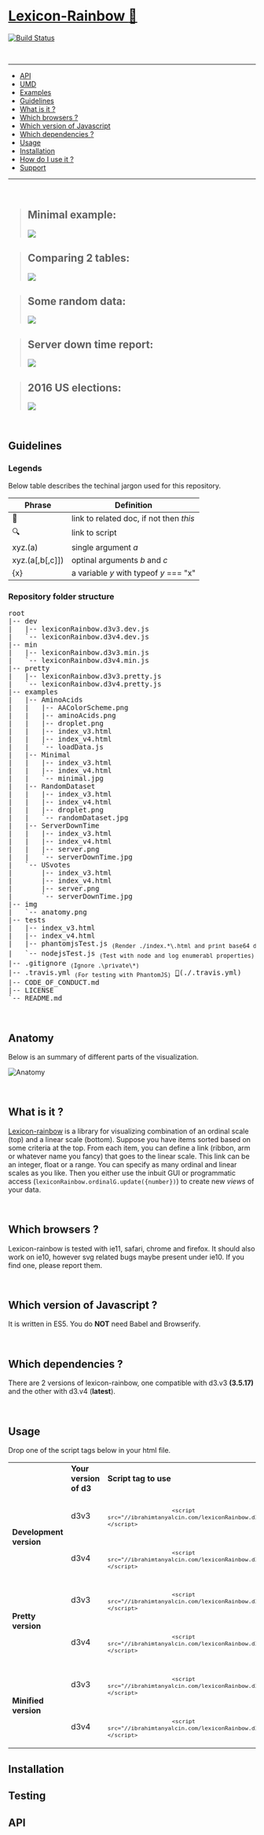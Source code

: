 # <a id="h1" href="#h1">Lexicon-Rainbow [:rainbow:](MAIN)</a>

[![Build Status](https://travis-ci.org/IbrahimTanyalcin/lexicon-rainbow.svg?branch=master)](https://travis-ci.org/IbrahimTanyalcin/lexicon-rainbow)

<br>

<hr>

* [API](#api)
* [UMD](#umd)
* [Examples](#minimal-example)
* [Guidelines](#guidelines)
* [What is it ?](#what-is-it-)
* [Which browsers ?](#which-browsers-)
* [Which version of Javascript](#which-version-of-javascript-)
* [Which dependencies ?](#which-dependencies-)
* [Usage](#usage)
* [Installation](#installation)
* [How do I use it ?](#how-do-i-use-it-)
* [Support](#support)

<hr>

<br>

>## Minimal example:
>[<img src="./examples/Minimal/minimal.jpg">][MAIN] 

>## Comparing 2 tables:
>[<img src="./examples/AminoAcids/aminoAcids.jpg">][MAIN]

>## Some random data:
>[<img src="./examples/RandomDataset/randomDataset.jpg">][MAIN] 

>## Server down time report:
>[<img src="./examples/ServerDownTime/serverDownTime.jpg">][MAIN] 

>## 2016 US elections:
>[<img src="./examples/USvotes/USvotes.jpg">][MAIN] 

<br>

## Guidelines

### Legends

Below table describes the techinal jargon used for this repository.

Phrase | Definition
-------|-----------
:link: |link to related doc, if not then *this*
:mag:  |link to script
xyz.(a)|single argument *a*
xyz.(a[,b[,c]])|optinal arguments *b* and *c*
{x} | a variable *y* with typeof *y* === "x"

### Repository folder structure

<pre>
root
|-- dev
|	|-- lexiconRainbow.d3v3.dev.js
|	`-- lexiconRainbow.d3v4.dev.js
|-- min
|   |-- lexiconRainbow.d3v3.min.js  
|	`-- lexiconRainbow.d3v4.min.js  
|-- pretty
|   |-- lexiconRainbow.d3v3.pretty.js 
|   `-- lexiconRainbow.d3v4.pretty.js 
|-- examples
|   |-- AminoAcids
|   |   |-- AAColorScheme.png
|   |   |-- aminoAcids.png
|   |   |-- droplet.png
|   |   |-- index_v3.html
|   |   |-- index_v4.html
|   |   `-- loadData.js
|   |-- Minimal
|	|	|-- index_v3.html
|	|	|-- index_v4.html
|	|	`-- minimal.jpg
|   |-- RandomDataset
|	|	|-- index_v3.html
|	|	|-- index_v4.html
|	|	|-- droplet.png
|	|	`-- randomDataset.jpg
|   |-- ServerDownTime
|	|	|-- index_v3.html
|	|	|-- index_v4.html
|	|	|-- server.png
|	|	`-- serverDownTime.jpg
|   `-- USvotes
|		|-- index_v3.html
|		|-- index_v4.html
|		|-- server.png
|		`-- serverDownTime.jpg
|-- img
|	`-- anatomy.png
|-- tests
|	|-- index_v3.html
|	|-- index_v4.html
|	|-- phantomjsTest.js <sub>(Render ./index.*\.html and print base64 data uri)</sub>
|	`-- nodejsTest.js <sub>(Test with node and log enumerabl properties)</sub>
|-- .gitignore <sub>(Ignore .\private\*)</sub>
|-- .travis.yml <sub>(For testing with PhantomJS)</sub> <a href="./.travis.yml">🔗</a>(./.travis.yml)
|-- CODE_OF_CONDUCT.md
|-- LICENSE
`-- README.md 
</pre>

<br>

## Anatomy 
Below is an summary of different parts of the visualization.

![Anatomy](./img/anatomy.png)

<br>

## What is it ?
[Lexicon-rainbow](#h1) is a library for visualizing combination of an ordinal scale (top) and a linear scale (bottom). Suppose you have items sorted based on some criteria at the top. From each item, you can define a link (ribbon, arm or whatever name you fancy) that goes to the linear scale. This link can be an integer, float or a range. You can specify as many ordinal and linear scales as you like. Then you either use the inbuit GUI or programmatic access (```lexiconRainbow.ordinalG.update({number})```) to create new *views* of your data.

<br>

## Which browsers ? 
Lexicon-rainbow is tested with ie11, safari, chrome and firefox. It should also work on ie10, however svg related bugs maybe present under ie10. If you find one, please report them.

<br>

## Which version of Javascript ? 
It is written in ES5. You do __NOT__ need Babel and Browserify.

<br>

## Which dependencies ? 
There are 2 versions of lexicon-rainbow, one compatible with d3.v3 **(3.5.17)** and the other with d3.v4 (**latest**).

<br>

## Usage 
Drop one of the script tags below in your html file.

<table>
	<tr>
		<td></td>
		<td><b>Your version of d3</b></td>
		<td><b>Script tag to use</b></td>
	</tr>
	<tr>
		<td rowspan="2"><b>Development version</b></td>
		<td>d3v3</td>
		<td>
			<code>
				<sub>&lt;script src="//ibrahimtanyalcin.com/lexiconRainbow.d3v3.dev.js"&gt;&lt;/script&gt;</sub>
			</code>
		</td>
	</tr>
	<tr>
		<td>d3v4</td>
		<td>
			<code>
				<sub>&lt;script src="//ibrahimtanyalcin.com/lexiconRainbow.d3v4.dev.js"&gt;&lt;/script&gt;</sub>
			</code>
		</td>
	</tr>
	<tr>
		<td rowspan="2"><b>Pretty version</b></td>
		<td>d3v3</td>
		<td>
			<code>
				<sub>&lt;script src="//ibrahimtanyalcin.com/lexiconRainbow.d3v3.pretty.js"&gt;&lt;/script&gt;</sub>
			</code>
		</td>
	</tr>
	<tr>
		<td>d3v4</td>
		<td>
			<code>
				<sub>&lt;script src="//ibrahimtanyalcin.com/lexiconRainbow.d3v4.pretty.js"&gt;&lt;/script&gt;</sub>
			</code>
		</td>
	</tr>
	<tr>
		<td rowspan="2"><b>Minified version</b></td>
		<td>d3v3</td>
		<td>
			<code>
				<sub>&lt;script src="//ibrahimtanyalcin.com/lexiconRainbow.d3v3.min.js"&gt;&lt;/script&gt;</sub>
			</code>
		</td>
	</tr>
	<tr>
		<td>d3v4</td>
		<td>
			<code>
				<sub>&lt;script src="//ibrahimtanyalcin.com/lexiconRainbow.d3v3.min.js"&gt;&lt;/script&gt;</sub>
			</code>
		</td>
	</tr>
</table>

## Installation

## Testing

## API

[MAIN]: https://github.com/IbrahimTanyalcin/LEXICON